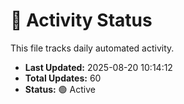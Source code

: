 # 🤖 Activity Status

This file tracks daily automated activity.

- **Last Updated:** 2025-08-20 10:14:12
- **Total Updates:** 60
- **Status:** 🟢 Active
